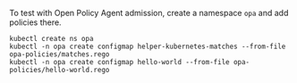 To test with Open Policy Agent admission, create a namespace `opa` and
add policies there.

```
kubectl create ns opa
kubectl -n opa create configmap helper-kubernetes-matches --from-file opa-policies/matches.rego
kubectl -n opa create configmap hello-world --from-file opa-policies/hello-world.rego
```
